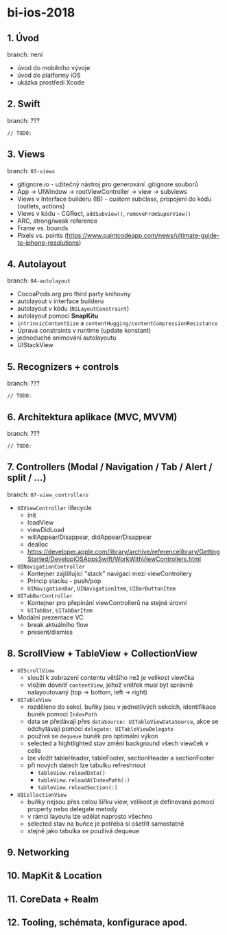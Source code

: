 # bi-ios-2018

## 1. Úvod
branch: není
- úvod do mobilního vývoje
- úvod do platformy iOS
- ukázka prostředí Xcode

## 2. Swift
branch: ???

`// TODO:`

## 3. Views
branch: `03-views`
- gitignore.io - užitečný nástroj pro generování .gitignore souborů
- App -> UIWindow -> rootViewController -> view -> subviews
- Views v Interface builderu (IB) - custom subclass, propojení do kódu (outlets, actions)
- Views v kódu - CGRect, `addSubview()`, `removeFromSuperView()`
- ARC, strong/weak reference
- Frame vs. bounds
- Pixels vs. points (https://www.paintcodeapp.com/news/ultimate-guide-to-iphone-resolutions)

## 4. Autolayout
branch: `04-autolayout`
- CocoaPods.org pro third party knihovny
- autolayout v interface builderu
- autolayout v kódu (`NSLayoutConstraint`)
- autolayout pomocí **SnapKitu**
- `intrinsicContentSize` a `contentHugging/contentCompressionResistance`
- Úprava constraints v runtime (update konstant)
- jednoduché animování autolayoutu
- UIStackView

## 5. Recognizers + controls
branch: ???

`// TODO:`

## 6. Architektura aplikace (MVC, MVVM)
branch: ???

`// TODO:`

## 7. Controllers (Modal / Navigation / Tab / Alert / split / …)
branch: `07-view_controllers`
- `UIViewController` lifecycle
  - init
  - loadView
  - viewDidLoad
  - willAppear/Disappear, didAppear/Disappear
  - dealloc
  - https://developer.apple.com/library/archive/referencelibrary/GettingStarted/DevelopiOSAppsSwift/WorkWithViewControllers.html
- `UINavigationController`
  - Kontejner zajišťující "stack" navigaci mezi viewControllery 
  - Princip stacku - push/pop
  - `UINavigationBar`, `UINavigationItem`, `UIBarButtonItem`
- `UITabBarController`
  - Kontejner pro přepínání viewControllerů na stejné úrovni
  - `UITabBar`, `UITabBarItem`
- Modální prezentace VC
  - break aktuálního flow
  - present/dismiss


## 8. ScrollView + TableView + CollectionView

- `UIScrollView`
    - slouží k zobrazení contentu většího než je velikost viewčka
    - vložím dovnitř `contentView`, jehož vnitřek musí být správně nalayoutovaný (top -> bottom, left -> right)
- `UITableView`
    - rozděleno do sekcí, buňky jsou v jednotlivých sekcích, identifikace buněk pomocí `IndexPath`
    - data se předávají přes `dataSource: UITableViewDataSource`, akce se odchytávají pomocí `delegate: UITableViewDelegate`
    - používá se `dequeue` buněk pro optimální výkon
    - selected a hightlighted stav změní background všech viewček v celle
    - lze vložit tableHeader, tableFooter, sectionHeader a sectionFooter
    - při nových datech lze tabulku refreshnout
        - `tableView.reloadData()`
        - `tableView.reloadAtIndexPath(:)`
        - `tableView.reloadSection(:)`
- `UICollectionView`
    - buňky nejsou přes celou šířku view, velikost je definovaná pomocí property nebo delegate metody
    - v rámci layoutu lze udělat naprosto všechno
    - selected stav na buňce je potřeba si ošetřit samostatně
    - stejně jako tabulka se používá dequeue

## 9. Networking
## 10. MapKit & Location
## 11. CoreData + Realm
## 12. Tooling, schémata, konfigurace apod.
